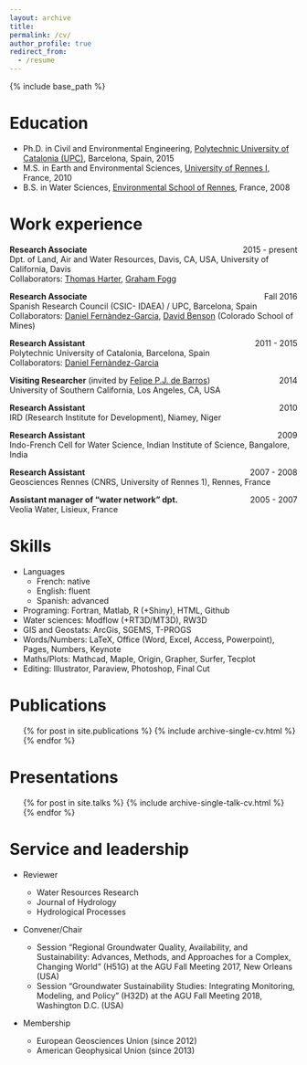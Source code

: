 ```yaml
---
layout: archive
title:
permalink: /cv/
author_profile: true
redirect_from:
  - /resume
---
```


{% include base_path %}

Education
======
* Ph.D. in Civil and Environmental Engineering, [Polytechnic University of Catalonia (UPC)](https://h2ogeo.upc.edu/en/), Barcelona, Spain, 2015
* M.S. in Earth and Environmental Sciences, [University of Rennes I](https://geosciences.univ-rennes1.fr/en/geosciences-rennes-0), France, 2010
* B.S. in Water Sciences, [Environmental School of Rennes](https://www.ecole-eme.fr), France, 2008


Work experience
======
**Research Associate** <span style = "float:right;">2015 - present</span><br/>
Dpt. of Land, Air and Water Resources, Davis, CA, USA, University of California, Davis <br/>
Collaborators: [Thomas Harter](http://groundwater.ucdavis.edu/People/), [Graham Fogg](http://lawr.ucdavis.edu/people/faculty/fogg-graham)

**Research Associate** <span style = "float:right;">Fall 2016</span><br/>
Spanish Research Council (CSIC- IDAEA) / UPC, Barcelona, Spain <br/>
Collaborators: [Daniel Fernàndez-Garcia](https://scholar.google.com/citations?user=B8hhzusAAAAJ&hl=en), [David Benson](https://geology.mines.edu/project/benson-david/) (Colorado School of Mines)

**Research Assistant** <span style = "float:right;">2011 - 2015</span> <br/>
Polytechnic University of Catalonia, Barcelona, Spain <br/>
Collaborators: [Daniel Fernàndez-Garcia](https://scholar.google.com/citations?user=B8hhzusAAAAJ&hl=en)

**Visiting Researcher** (invited by [Felipe P.J. de Barros](https://viterbi.usc.edu/directory/faculty/De-Barros/Felipe)) <span style = "float:right;">2014</span> <br/>
University of Southern California, Los Angeles, CA, USA

**Research Assistant** <span style = "float:right;">2010</span> <br/>
IRD (Research Institute for Development), Niamey, Niger

**Research Assistant** <span style = "float:right;">2009</span> <br/>
Indo-French Cell for Water Science, Indian Institute of Science, Bangalore, India

**Research Assistant** <span style = "float:right;">2007 - 2008</span> <br/>
Geosciences Rennes (CNRS, University of Rennes 1), Rennes, France

**Assistant manager of “water network” dpt.** <span style = "float:right;">2005 - 2007</span> <br/>
Veolia Water, Lisieux, France


Skills
======
* Languages
  * French: native
  * English: fluent
  * Spanish: advanced
* Programing: Fortran, Matlab, R (+Shiny), HTML, Github
* Water sciences: Modflow (+RT3D/MT3D), RW3D
* GIS and Geostats: ArcGis, SGEMS, T-PROGS
* Words/Numbers: LaTeX, Office (Word, Excel, Access, Powerpoint), Pages, Numbers, Keynote
* Maths/Plots: Mathcad, Maple, Origin, Grapher, Surfer, Tecplot
* Editing: Illustrator, Paraview, Photoshop, Final Cut


Publications
======
  <ul>{% for post in site.publications %}
    {% include archive-single-cv.html %}
  {% endfor %}</ul>


Presentations
======
  <ul>{% for post in site.talks %}
    {% include archive-single-talk-cv.html %}
  {% endfor %}</ul>


Service and leadership
======
* Reviewer
  * Water Resources Research
  * Journal of Hydrology
  * Hydrological Processes

* Convener/Chair
  * Session “Regional Groundwater Quality, Availability, and Sustainability: Advances, Methods, and Approaches for a Complex, Changing World” (H51G) at the AGU Fall Meeting 2017, New Orleans (USA)
  * Session “Groundwater Sustainability Studies: Integrating Monitoring, Modeling, and Policy” (H32D) at the AGU Fall Meeting 2018, Washington D.C. (USA)

* Membership
  * European Geosciences Union (since 2012)
  * American Geophysical Union (since 2013)
